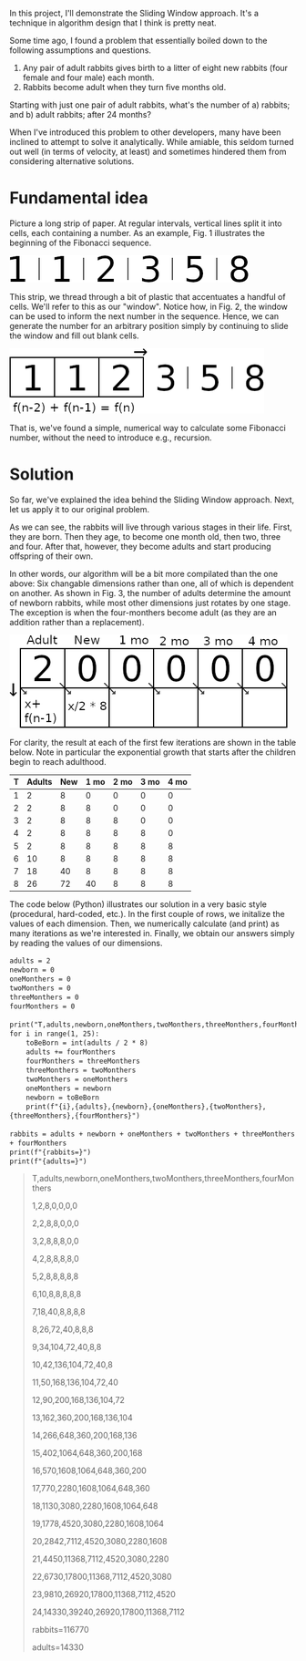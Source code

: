 In this project, I'll demonstrate the Sliding Window approach. It's a technique
in algorithm design that I think is pretty neat.

Some time ago, I found a problem that essentially boiled down to the following
assumptions and questions.

1) Any pair of adult rabbits gives birth to a litter of eight new rabbits (four female and four male) each month.
2) Rabbits become adult when they turn five months old.

Starting with just one pair of adult rabbits, what's the number of
a) rabbits; and
b) adult rabbits;
after 24 months?

When I've introduced this problem to other developers, many have been inclined
to attempt to solve it analytically. While amiable, this seldom turned out well
(in terms of velocity, at least) and sometimes hindered them from considering
alternative solutions.

# Fundamental idea

Picture a long strip of paper. At regular intervals, vertical lines split it
into cells, each containing a number. As an example, Fig. 1 illustrates the
beginning of the Fibonacci sequence.

![](./resources/fib.png "Fig 1. Partial strip of the Fibonacci sequence")

This strip, we thread through a bit of plastic that accentuates a handful of
cells. We'll refer to this as our "window". Notice how, in Fig. 2, the window
can be used to inform the next number in the sequence. Hence, we can generate
the number for an arbitrary position simply by continuing to slide the window
and fill out blank cells.

![](./resources/window.png "Fig 2. Sliding the window across a sequence")

That is, we've found a simple, numerical way to calculate some Fibonacci
number, without the need to introduce e.g., recursion.

# Solution

So far, we've explained the idea behind the Sliding Window approach. Next, let
us apply it to our original problem.

As we can see, the rabbits will live through various stages in their life.
First, they are born. Then they age, to become one month old, then two, three
and four. After that, however, they become adults and start producing offspring
of their own.

In other words, our algorithm will be a bit more compilated than the one above:
Six changable dimensions rather than one, all of which is dependent on another.
As shown in Fig. 3, the number of adults determine the amount of newborn
rabbits, while most other dimensions just rotates by one stage. The exception
is when the four-monthers become adult (as they are an addition rather than a
replacement).

![](./resources/generation.png "Fig 3. Dimensions of the problem")

For clarity, the result at each of the first few iterations are shown in the
table below. Note in particular the exponential growth that starts after the
children begin to reach adulthood.

T | Adults | New | 1 mo | 2 mo | 3 mo | 4 mo
--- | --- | --- | --- | --- | --- | ---
1 | 2 | 8 | 0 | 0 | 0 | 0
2 | 2 | 8 | 8 | 0 | 0 | 0
3 | 2 | 8 | 8 | 8 | 0 | 0
4 | 2 | 8 | 8 | 8 | 8 | 0
5 | 2 | 8 | 8 | 8 | 8 | 8
6 | 10 | 8 | 8 | 8 | 8 | 8
7 | 18 | 40 | 8 | 8 | 8 | 8
8 | 26 | 72 | 40 | 8 | 8 | 8

The code below (Python) illustrates our solution in a very basic style
(procedural, hard-coded, etc.). In the first couple of rows, we initalize the
values of each dimension. Then, we numerically calculate (and print) as many
iterations as we're interested in. Finally, we obtain our answers simply by
reading the values of our dimensions.

```
adults = 2
newborn = 0
oneMonthers = 0
twoMonthers = 0
threeMonthers = 0
fourMonthers = 0

print("T,adults,newborn,oneMonthers,twoMonthers,threeMonthers,fourMonthers")
for i in range(1, 25):
    toBeBorn = int(adults / 2 * 8)
    adults += fourMonthers
    fourMonthers = threeMonthers
    threeMonthers = twoMonthers
    twoMonthers = oneMonthers
    oneMonthers = newborn
    newborn = toBeBorn
    print(f"{i},{adults},{newborn},{oneMonthers},{twoMonthers},{threeMonthers},{fourMonthers}")

rabbits = adults + newborn + oneMonthers + twoMonthers + threeMonthers + fourMonthers
print(f"{rabbits=}")
print(f"{adults=}")
```

> T,adults,newborn,oneMonthers,twoMonthers,threeMonthers,fourMonthers
>
> 1,2,8,0,0,0,0
>
> 2,2,8,8,0,0,0
>
> 3,2,8,8,8,0,0
>
> 4,2,8,8,8,8,0
>
> 5,2,8,8,8,8,8
>
> 6,10,8,8,8,8,8
>
> 7,18,40,8,8,8,8
>
> 8,26,72,40,8,8,8
>
> 9,34,104,72,40,8,8
>
> 10,42,136,104,72,40,8
>
> 11,50,168,136,104,72,40
>
> 12,90,200,168,136,104,72
>
> 13,162,360,200,168,136,104
>
> 14,266,648,360,200,168,136
>
> 15,402,1064,648,360,200,168
>
> 16,570,1608,1064,648,360,200
>
> 17,770,2280,1608,1064,648,360
>
> 18,1130,3080,2280,1608,1064,648
>
> 19,1778,4520,3080,2280,1608,1064
>
> 20,2842,7112,4520,3080,2280,1608
>
> 21,4450,11368,7112,4520,3080,2280
>
> 22,6730,17800,11368,7112,4520,3080
>
> 23,9810,26920,17800,11368,7112,4520
>
> 24,14330,39240,26920,17800,11368,7112
>
> rabbits=116770
>
> adults=14330
